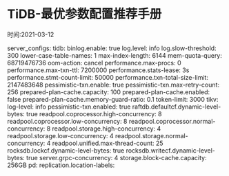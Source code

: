 # TiDB-最优参数配置推荐手册
时间:2021-03-12


server_configs:
  tidb:
    binlog.enable: true
    log.level: info
    log.slow-threshold: 300
    lower-case-table-names: 1
    max-index-length: 6144
    mem-quota-query: 68719476736
    oom-action: cancel
    performance.max-procs: 0
    performance.max-txn-ttl: 7200000
    performance.stats-lease: 3s
    performance.stmt-count-limit: 50000
    performance.txn-total-size-limit: 2147483648
    pessimistic-txn.enable: true
    pessimistic-txn.max-retry-count: 256
    prepared-plan-cache.capacity: 100
    prepared-plan-cache.enabled: false
    prepared-plan-cache.memory-guard-ratio: 0.1
    token-limit: 3000
  tikv:
    log-level: info
    pessimistic-txn.enabled: true
    raftdb.defaultcf.dynamic-level-bytes: true
    readpool.coprocessor.high-concurrency: 8
    readpool.coprocessor.low-concurrency: 8
    readpool.coprocessor.normal-concurrency: 8
    readpool.storage.high-concurrency: 4
    readpool.storage.low-concurrency: 4
    readpool.storage.normal-concurrency: 4
    readpool.unified.max-thread-count: 25
    rocksdb.lockcf.dynamic-level-bytes: true
    rocksdb.writecf.dynamic-level-bytes: true
    server.grpc-concurrency: 4
    storage.block-cache.capacity: 256GB
  pd:
    replication.location-labels:


    